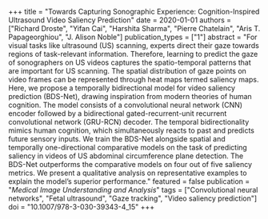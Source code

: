 +++
title = "Towards Capturing Sonographic Experience: Cognition-Inspired Ultrasound Video Saliency Prediction"
date = 2020-01-01
authors = ["Richard Droste", "Yifan Cai", "Harshita Sharma", "Pierre Chatelain", "Aris T. Papageorghiou", "J. Alison Noble"]
publication_types = ["1"]
abstract = "For visual tasks like ultrasound (US) scanning, experts direct their gaze towards regions of task-relevant information. Therefore, learning to predict the gaze of sonographers on US videos captures the spatio-temporal patterns that are important for US scanning. The spatial distribution of gaze points on video frames can be represented through heat maps termed saliency maps. Here, we propose a temporally bidirectional model for video saliency prediction (BDS-Net), drawing inspiration from modern theories of human cognition. The model consists of a convolutional neural network (CNN) encoder followed by a bidirectional gated-recurrent-unit recurrent convolutional network (GRU-RCN) decoder. The temporal bidirectionality mimics human cognition, which simultaneously reacts to past and predicts future sensory inputs. We train the BDS-Net alongside spatial and temporally one-directional comparative models on the task of predicting saliency in videos of US abdominal circumference plane detection. The BDS-Net outperforms the comparative models on four out of five saliency metrics. We present a qualitative analysis on representative examples to explain the model’s superior performance."
featured = false
publication = "*Medical Image Understanding and Analysis*"
tags = ["Convolutional neural networks", "Fetal ultrasound", "Gaze tracking", "Video saliency prediction"]
doi = "10.1007/978-3-030-39343-4_15"
+++


